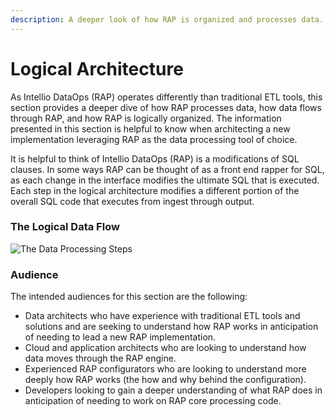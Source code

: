 ```yaml
---
description: A deeper look of how RAP is organized and processes data.
---
```


# Logical Architecture

As Intellio DataOps \(RAP\) operates differently than traditional ETL tools, this section provides a deeper dive of how RAP processes data, how data flows through RAP, and how RAP is logically organized.  The information presented in this section is helpful to know when architecting a new implementation leveraging RAP as the data processing tool of choice.

It is helpful to think of Intellio DataOps \(RAP\) is a modifications of SQL clauses. In some ways RAP can be thought of as a front end rapper for SQL, as each change in the interface modifies the ultimate SQL that is executed. Each step in the logical architecture modifies a different portion of the overall SQL code that executes from ingest through output.

### The Logical Data Flow

![The Data Processing Steps](../.gitbook/assets/rap-logical-data-flow-new.png)

### Audience

The intended audiences for this section are the following:

* Data architects who have experience with traditional ETL tools and solutions and are seeking to understand how RAP works in anticipation of needing to lead a new RAP implementation.
* Cloud and application architects who are looking to understand how data moves through the RAP engine.
* Experienced RAP configurators who are looking to understand more deeply how RAP works \(the how and why behind the configuration\).
* Developers looking to gain a deeper understanding of what RAP does in anticipation of needing to work on RAP core processing code.

